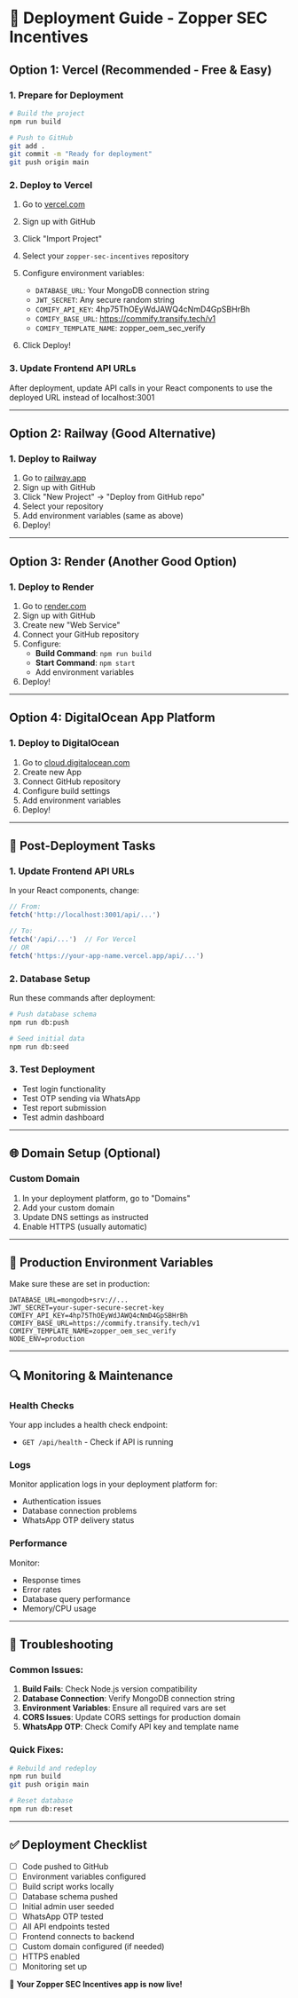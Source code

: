 # 🚀 Deployment Guide - Zopper SEC Incentives

## Option 1: Vercel (Recommended - Free & Easy)

### 1. Prepare for Deployment
```bash
# Build the project
npm run build

# Push to GitHub
git add .
git commit -m "Ready for deployment"
git push origin main
```

### 2. Deploy to Vercel
1. Go to [vercel.com](https://vercel.com)
2. Sign up with GitHub
3. Click "Import Project"
4. Select your `zopper-sec-incentives` repository
5. Configure environment variables:
   - `DATABASE_URL`: Your MongoDB connection string
   - `JWT_SECRET`: Any secure random string
   - `COMIFY_API_KEY`: 4hp75ThOEyWdJAWQ4cNmD4GpSBHrBh
   - `COMIFY_BASE_URL`: https://commify.transify.tech/v1
   - `COMIFY_TEMPLATE_NAME`: zopper_oem_sec_verify

6. Click Deploy!

### 3. Update Frontend API URLs
After deployment, update API calls in your React components to use the deployed URL instead of localhost:3001

---

## Option 2: Railway (Good Alternative)

### 1. Deploy to Railway
1. Go to [railway.app](https://railway.app)
2. Sign up with GitHub
3. Click "New Project" → "Deploy from GitHub repo"
4. Select your repository
5. Add environment variables (same as above)
6. Deploy!

---

## Option 3: Render (Another Good Option)

### 1. Deploy to Render
1. Go to [render.com](https://render.com)
2. Sign up with GitHub
3. Create new "Web Service"
4. Connect your GitHub repository
5. Configure:
   - **Build Command**: `npm run build`
   - **Start Command**: `npm start`
   - Add environment variables
6. Deploy!

---

## Option 4: DigitalOcean App Platform

### 1. Deploy to DigitalOcean
1. Go to [cloud.digitalocean.com](https://cloud.digitalocean.com)
2. Create new App
3. Connect GitHub repository
4. Configure build settings
5. Add environment variables
6. Deploy!

---

## 🔧 Post-Deployment Tasks

### 1. Update Frontend API URLs
In your React components, change:
```javascript
// From:
fetch('http://localhost:3001/api/...')

// To:
fetch('/api/...')  // For Vercel
// OR
fetch('https://your-app-name.vercel.app/api/...')
```

### 2. Database Setup
Run these commands after deployment:
```bash
# Push database schema
npm run db:push

# Seed initial data
npm run db:seed
```

### 3. Test Deployment
- Test login functionality
- Test OTP sending via WhatsApp
- Test report submission
- Test admin dashboard

---

## 🌐 Domain Setup (Optional)

### Custom Domain
1. In your deployment platform, go to "Domains"
2. Add your custom domain
3. Update DNS settings as instructed
4. Enable HTTPS (usually automatic)

---

## 📱 Production Environment Variables

Make sure these are set in production:

```env
DATABASE_URL=mongodb+srv://...
JWT_SECRET=your-super-secure-secret-key
COMIFY_API_KEY=4hp75ThOEyWdJAWQ4cNmD4GpSBHrBh
COMIFY_BASE_URL=https://commify.transify.tech/v1
COMIFY_TEMPLATE_NAME=zopper_oem_sec_verify
NODE_ENV=production
```

---

## 🔍 Monitoring & Maintenance

### Health Checks
Your app includes a health check endpoint:
- `GET /api/health` - Check if API is running

### Logs
Monitor application logs in your deployment platform for:
- Authentication issues
- Database connection problems
- WhatsApp OTP delivery status

### Performance
Monitor:
- Response times
- Error rates
- Database query performance
- Memory/CPU usage

---

## 🚨 Troubleshooting

### Common Issues:
1. **Build Fails**: Check Node.js version compatibility
2. **Database Connection**: Verify MongoDB connection string
3. **Environment Variables**: Ensure all required vars are set
4. **CORS Issues**: Update CORS settings for production domain
5. **WhatsApp OTP**: Check Comify API key and template name

### Quick Fixes:
```bash
# Rebuild and redeploy
npm run build
git push origin main

# Reset database
npm run db:reset
```

---

## ✅ Deployment Checklist

- [ ] Code pushed to GitHub
- [ ] Environment variables configured
- [ ] Build script works locally
- [ ] Database schema pushed
- [ ] Initial admin user seeded
- [ ] WhatsApp OTP tested
- [ ] All API endpoints tested
- [ ] Frontend connects to backend
- [ ] Custom domain configured (if needed)
- [ ] HTTPS enabled
- [ ] Monitoring set up

🎉 **Your Zopper SEC Incentives app is now live!**